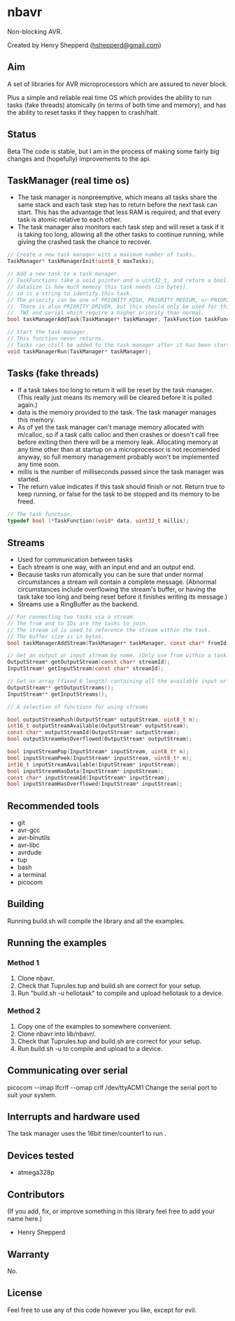 # nbavr

Non-blocking AVR.

Created by Henry Shepperd (hshepperd@gmail.com)

## Aim
A set of libraries for AVR microprocessors which are assured to never block.

Plus a simple and reliable real time OS which provides the ability to run tasks (fake threads) atomically (in terms of both time and memory), and has the ability to reset tasks if they happen to crash/halt.

## Status
Beta
The code is stable, but I am in the process of making some fairly big changes and (hopefully) improvements to the api.

## TaskManager (real time os)
* The task manager is nonpreemptive, which means all tasks share the same stack and each task step has to return before the next task can start. This has the advantage that less RAM is required, and that every task is atomic relative to each other.
* The task manager also monitors each task step and will reset a task if it is taking too long, allowing all the other tasks to continue running, while giving the crashed task the chance to recover.

```c
// Create a new task manager with a maximum number of tasks.
TaskManager* taskManagerInit(uint8_t maxTasks);
```
```c
// Add a new task to a task manager.
// TaskFunctions take a void pointer and a uint32_t, and return a bool.
// dataSize is how much memory this task needs (in bytes).
// id is a string to identify this task.
// The priority can be one of PRIORITY_HIGH, PRIORITY_MEDIUM, or PRIORITY_LOW.
//  There is also PRIORITY_DRIVER, but this should only be used for things like
//  TWI and serial which require a higher priority than normal.
bool taskManagerAddTask(TaskManager* taskManager, TaskFunction taskFunction, uint16_t dataSize, const char* id, TaskPriority priority);
```
```c
// Start the task manager.
// This function never returns.
// Tasks can still be added to the task manager after it has been started
void taskManagerRun(TaskManager* taskManager);
```

## Tasks (fake threads)
* If a task takes too long to return it will be reset by the task manager. (This really just means its memory will be cleared before it is polled again.)
* data is the memory provided to the task. The task manager manages this memory.
* As of yet the task manager can't manage memory allocated with m/calloc, so if a task calls calloc and then crashes or doesn't call free before exiting then there will be a memory leak. Allocating memory at any time other than at startup on a microprocessor is not recomended anyway, so full memory management probably won't be implemented any time soon.
* millis is the number of milliseconds passed since the task manager was started.
* The return value indicates if this task should finish or not. Return true to keep running, or false for the task to be stopped and its memory to be freed.

```c
// The task function.
typedef bool (*TaskFunction)(void* data, uint32_t millis);
```

## Streams
* Used for communication between tasks
* Each stream is one way, with an input end and an output end.
* Because tasks run atomically you can be sure that under normal circumstances a stream will contain a complete message. (Abnormal circumstances include overflowing the stream's buffer, or having the task take too long and being reset before it finishes writing its message.)
* Streams use a RingBuffer as the backend.

```c
// For connecting two tasks via a stream.
// The from and to IDs are the tasks to join.
// The stream id is used to reference the stream within the task.
// The buffer size is in bytes.
bool taskManagerAddStream(TaskManager* taskManager, const char* fromId, const char* toId, const char* streamId, uint8_t bufferSize);
```

```c
// Get an output or input stream by name. (Only use from within a task.)
OutputStream* getOutputStream(const char* streamId);
InputStream* getInputStream(const char* streamId);

// Get an array (fixed 6 length) containing all the available input or output streams. (Only use from within a task.)
OutputStream** getOutputStreams();
InputStream** getInputStreams();
```

```c
// A selection of functions for using streams

bool outputStreamPush(OutputStream* outputStream, uint8_t n);
int16_t outputStreamAvailable(OutputStream* outputStream);
const char* outputStreamId(OutputStream* outputStream);
bool outputStreamHasOverflowed(OutputStream* outputStream);

bool inputStreamPop(InputStream* inputStream, uint8_t* n);
bool inputStreamPeek(InputStream* inputStream, uint8_t* n);
int16_t inputStreamAvailable(InputStream* inputStream);
bool inputStreamHasData(InputStream* inputStream);
const char* inputStreamId(InputStream* inputStream);
bool inputStreamHasOverflowed(InputStream* inputStream);
```

## Recommended tools
* git
* avr-gcc
* avr-binutils
* avr-libc
* avrdude
* tup
* bash
* a terminal
* picocom

## Building
Running build.sh will compile the library and all the examples.

## Running the examples

### Method 1
1. Clone nbavr.
2. Check that Tuprules.tup and build.sh are correct for your setup.
3. Run "build.sh -u hellotask" to compile and upload hellotask to a device.

### Method 2
1. Copy one of the examples to somewhere convenient.
2. Clone nbavr into lib/nbavr/.
3. Check that Tuprules.tup and build.sh are correct for your setup.
4. Run build.sh -u to compile and upload to a device.

## Communicating over serial
picocom --imap lfcrlf --omap crlf /dev/ttyACM1
Change the serial port to suit your system.

## Interrupts and hardware used
The task manager uses the 16bit timer/counter1 to run .

## Devices tested
* atmega328p

## Contributors
(If you add, fix, or improve something in this library feel free to add your name here.)
* Henry Shepperd

## Warranty
No.

## License
Feel free to use any of this code however you like, except for evil.
